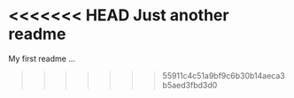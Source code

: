 <<<<<<< HEAD
Just another readme
=======
My first readme
...
>>>>>>> 55911c4c51a9bf9c6b30b14aeca3b5aed3fbd3d0
